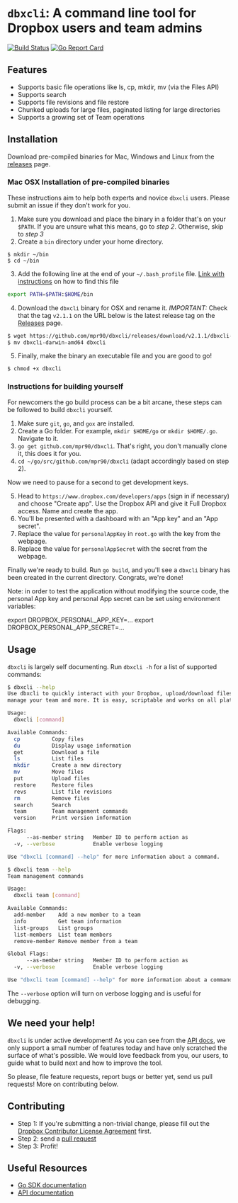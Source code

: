 # `dbxcli`: A command line tool for Dropbox users and team admins

[![Build Status](https://travis-ci.org/dropbox/dbxcli.svg?branch=master)](https://travis-ci.org/dropbox/dbxcli)
[![Go Report Card](https://goreportcard.com/badge/github.com/dropbox/dbxcli)](https://goreportcard.com/report/github.com/dropbox/dbxcli)

## Features

  * Supports basic file operations like ls, cp, mkdir, mv (via the Files API)
  * Supports search
  * Supports file revisions and file restore
  * Chunked uploads for large files, paginated listing for large directories
  * Supports a growing set of Team operations

## Installation

Download pre-compiled binaries for Mac, Windows and Linux from the [releases](https://github.com/dropbox/dbxcli/releases) page.

### Mac OSX Installation of pre-compiled binaries
These instructions aim to help both experts and novice `dbxcli` users. Please submit an issue if they don't work for you.  

1. Make sure you download and place the binary in a folder that's on your `$PATH`.  If you are unsure what this means, go to *step 2*. Otherwise, skip to *step 3*
2. Create a `bin` directory under your home directory.
```
$ mkdir ~/bin
$ cd ~/bin
```
3. Add the following line at the end of your `~/.bash_profile` file.  [Link with instructions](https://natelandau.com/my-mac-osx-bash_profile/) on how to find this file
```sh
export PATH=$PATH:$HOME/bin
```
4. Download the `dbxcli` binary for OSX and rename it.  *IMPORTANT:* Check that the tag `v2.1.1` on the URL below is the latest release tag on the [Releases](https://github.com/mpr90/dbxcli/releases) page.
```sh
$ wget https://github.com/mpr90/dbxcli/releases/download/v2.1.1/dbxcli-darwin-amd64 
$ mv dbxcli-darwin-amd64 dbxcli
```
5. Finally, make the binary an executable file and you are good to go!
```
$ chmod +x dbxcli
```

### Instructions for building yourself
For newcomers the go build process can be a bit arcane, these steps can be followed to build `dbxcli` yourself.

1. Make sure `git`, `go`, and `gox` are installed. 
2. Create a Go folder. For example, `mkdir $HOME/go` or `mkdir $HOME/.go`. Navigate to it.
3. `go get github.com/mpr90/dbxcli`. That's right, you don't manually clone it, this does it for you.
4. `cd ~/go/src/github.com/mpr90/dbxcli` (adapt accordingly based on step 2).

Now we need to pause for a second to get development keys. 

5. Head to `https://www.dropbox.com/developers/apps` (sign in if necessary) and choose "Create app". Use the Dropbox API and give it Full Dropbox access. Name and create the app.
6. You'll be presented with a dashboard with an "App key" and an "App secret".
7. Replace the value for `personalAppKey` in  `root.go` with the key from the webpage.
8. Replace the value for `personalAppSecret` with the secret from the webpage.

Finally we're ready to build. Run `go build`, and you'll see a `dbxcli` binary has been created in the current directory. Congrats, we're done!

Note: in order to test the application without modifying the source code, the personal App key and personal App secret can be set using environment variables:

export DROPBOX_PERSONAL_APP_KEY=...
export DROPBOX_PERSONAL_APP_SECRET=...

## Usage

`dbxcli` is largely self documenting. Run `dbxcli -h` for a list of supported commands:

```sh
$ dbxcli --help
Use dbxcli to quickly interact with your Dropbox, upload/download files,
manage your team and more. It is easy, scriptable and works on all platforms!

Usage:
  dbxcli [command]

Available Commands:
  cp          Copy files
  du          Display usage information
  get         Download a file
  ls          List files
  mkdir       Create a new directory
  mv          Move files
  put         Upload files
  restore     Restore files
  revs        List file revisions
  rm          Remove files
  search      Search
  team        Team management commands
  version     Print version information

Flags:
      --as-member string   Member ID to perform action as
  -v, --verbose            Enable verbose logging

Use "dbxcli [command] --help" for more information about a command.

$ dbxcli team --help
Team management commands

Usage:
  dbxcli team [command]

Available Commands:
  add-member    Add a new member to a team
  info          Get team information
  list-groups   List groups
  list-members  List team members
  remove-member Remove member from a team

Global Flags:
      --as-member string   Member ID to perform action as
  -v, --verbose            Enable verbose logging

Use "dbxcli team [command] --help" for more information about a command.
```

The `--verbose` option will turn on verbose logging and is useful for debugging.

## We need your help!

`dbxcli` is under active development! As you can see from the [API docs](https://www.dropbox.com/developers/documentation/http/documentation), we only support a small number of features today and have only scratched the surface of what's possible. We would love feedback from you, our users, to guide what to build next and how to improve the tool.

So please, file feature requests, report bugs or better yet, send us pull requests! More on contributing below.

## Contributing

 * Step 1: If you're submitting a non-trivial change, please fill out the [Dropbox Contributor License Agreement](https://opensource.dropbox.com/cla/) first.
 * Step 2: send a [pull request](https://help.github.com/articles/using-pull-requests/)
 * Step 3: Profit!
 
## Useful Resources

* [Go SDK documentation](https://godoc.org/github.com/dropbox/dropbox-sdk-go-unofficial)
* [API documentation](https://www.dropbox.com/developers/documentation/http/documentation)
